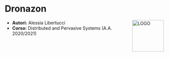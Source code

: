 # Dronazon

<img src="/Images/unimi_logo.jpg" alt="LOGO" width="100" align="right"/>

- **Autori:** Alessia Libertucci
- **Corso:** Distributed and Pervasive Systems (A.A. 2020/2021) 





